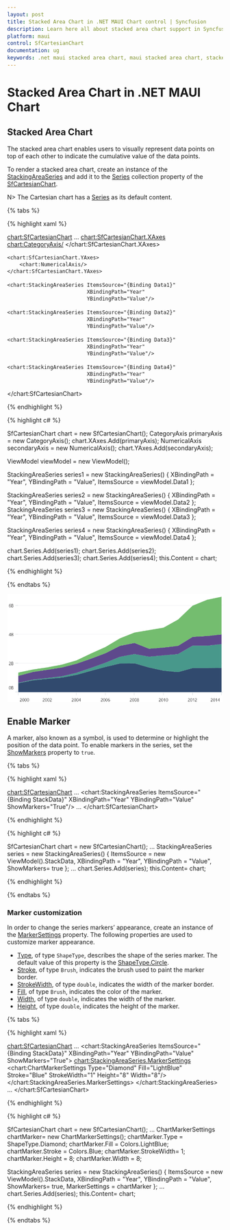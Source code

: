 ```yaml
---
layout: post
title: Stacked Area Chart in .NET MAUI Chart control | Syncfusion
description: Learn here all about stacked area chart support in Syncfusion .NET MAUI Chart (SfCartesianChart) control.
platform: maui
control: SfCartesianChart
documentation: ug
keywords: .net maui stacked area chart, maui stacked area chart, stacked area chart customization .net maui, syncfusion maui stacked area chart, cartesian stacked area chart maui, .net maui chart stacked area visualization, .net maui cumulative area chart.
---
```


# Stacked Area Chart in .NET MAUI Chart

## Stacked Area Chart

The stacked area chart enables users to visually represent data points on top of each other to indicate the cumulative value of the data points.

To render a stacked area chart, create an instance of the [StackingAreaSeries](https://help.syncfusion.com/cr/maui/Syncfusion.Maui.Charts.StackingAreaSeries.html) and add it to the [Series](https://help.syncfusion.com/cr/maui/Syncfusion.Maui.Charts.SfCartesianChart.html#Syncfusion_Maui_Charts_SfCartesianChart_Series) collection property of the [SfCartesianChart](https://help.syncfusion.com/cr/maui/Syncfusion.Maui.Charts.SfCartesianChart.html).

N> The Cartesian chart has a [Series](https://help.syncfusion.com/cr/maui/Syncfusion.Maui.Charts.SfCartesianChart.html#Syncfusion_Maui_Charts_SfCartesianChart_Series) as its default content.

{% tabs %}

{% highlight xaml %}

<chart:SfCartesianChart>
    ...
    <chart:SfCartesianChart.XAxes>
        <chart:CategoryAxis/>
    </chart:SfCartesianChart.XAxes>

    <chart:SfCartesianChart.YAxes>
        <chart:NumericalAxis/>
    </chart:SfCartesianChart.YAxes>

    <chart:StackingAreaSeries ItemsSource="{Binding Data1}"
                              XBindingPath="Year"
                              YBindingPath="Value"/>        

    <chart:StackingAreaSeries ItemsSource="{Binding Data2}"
                              XBindingPath="Year"
                              YBindingPath="Value"/>         

    <chart:StackingAreaSeries ItemsSource="{Binding Data3}"
                              XBindingPath="Year"
                              YBindingPath="Value"/>         

    <chart:StackingAreaSeries ItemsSource="{Binding Data4}"
                              XBindingPath="Year"
                              YBindingPath="Value"/>         
</chart:SfCartesianChart>


{% endhighlight %}

{% highlight c# %}

SfCartesianChart chart = new SfCartesianChart();
CategoryAxis primaryAxis = new CategoryAxis();
chart.XAxes.Add(primaryAxis);
NumericalAxis secondaryAxis = new NumericalAxis();
chart.YAxes.Add(secondaryAxis);

ViewModel viewModel = new ViewModel();

StackingAreaSeries series1 = new  StackingAreaSeries()
{
    XBindingPath = "Year",
    YBindingPath = "Value",
    ItemsSource = viewModel.Data1
};

StackingAreaSeries series2 = new StackingAreaSeries()
{
    XBindingPath = "Year",
    YBindingPath = "Value",
    ItemsSource = viewModel.Data2
};
StackingAreaSeries series3 = new StackingAreaSeries()
{
    XBindingPath = "Year",
    YBindingPath = "Value",
    ItemsSource = viewModel.Data3
};

StackingAreaSeries series4 = new StackingAreaSeries()
{
    XBindingPath = "Year",
    YBindingPath = "Value",
    ItemsSource = viewModel.Data4
};

chart.Series.Add(series1);
chart.Series.Add(series2);     
chart.Series.Add(series3); 
chart.Series.Add(series4); 
this.Content = chart;

{% endhighlight %}

{% endtabs %}

![Stacking Area Chart in .NET MAUI Cartesian Charts.](chart-types-images\net-maui-cartesian-charts-stacked-area-chart.png)

## Enable Marker

A marker, also known as a symbol, is used to determine or highlight the position of the data point. To enable markers in the series, set the [ShowMarkers](https://help.syncfusion.com/cr/maui/Syncfusion.Maui.Charts.StackingAreaSeries.html#Syncfusion_Maui_Charts_StackingAreaSeries_ShowMarkers) property to `true`.

{% tabs %}

{% highlight xaml %}

<chart:SfCartesianChart>
    ...
    <chart:StackingAreaSeries ItemsSource="{Binding StackData}"
                              XBindingPath="Year"
                              YBindingPath="Value"
                              ShowMarkers="True"/>
    ...
</chart:SfCartesianChart>

{% endhighlight %}

{% highlight c# %}

SfCartesianChart chart = new SfCartesianChart();
...
StackingAreaSeries series = new StackingAreaSeries()
{
    ItemsSource = new ViewModel().StackData,
    XBindingPath = "Year",
    YBindingPath = "Value",
    ShowMarkers= true
};
...
chart.Series.Add(series);
this.Content= chart;

{% endhighlight %}

{% endtabs %}

### Marker customization

In order to change the series markers’ appearance, create an instance of the [MarkerSettings](https://help.syncfusion.com/cr/maui/Syncfusion.Maui.Charts.StackingAreaSeries.html#Syncfusion_Maui_Charts_StackingAreaSeries_MarkerSettings) property. The following properties are used to customize marker appearance.

* [Type](https://help.syncfusion.com/cr/maui/Syncfusion.Maui.Charts.ChartMarkerSettings.html#Syncfusion_Maui_Charts_ChartMarkerSettings_Type), of type `ShapeType`, describes the shape of the series marker. The default value of this property is the [ShapeType.Circle](https://help.syncfusion.com/cr/maui/Syncfusion.Maui.Charts.ShapeType.html#Syncfusion_Maui_Charts_ShapeType_Circle).
* [Stroke](https://help.syncfusion.com/cr/maui/Syncfusion.Maui.Charts.ChartMarkerSettings.html#Syncfusion_Maui_Charts_ChartMarkerSettings_Stroke), of type `Brush`, indicates the brush used to paint the marker border.
* [StrokeWidth](https://help.syncfusion.com/cr/maui/Syncfusion.Maui.Charts.ChartMarkerSettings.html#Syncfusion_Maui_Charts_ChartMarkerSettings_StrokeWidth), of type `double`, indicates the width of the marker border.
* [Fill](https://help.syncfusion.com/cr/maui/Syncfusion.Maui.Charts.ChartMarkerSettings.html#Syncfusion_Maui_Charts_ChartMarkerSettings_Fill), of type `Brush`, indicates the color of the marker.
* [Width](https://help.syncfusion.com/cr/maui/Syncfusion.Maui.Charts.ChartMarkerSettings.html#Syncfusion_Maui_Charts_ChartMarkerSettings_Width), of type `double`, indicates the width of the marker.
* [Height](https://help.syncfusion.com/cr/maui/Syncfusion.Maui.Charts.ChartMarkerSettings.html#Syncfusion_Maui_Charts_ChartMarkerSettings_Height), of type `double`, indicates the height of the marker.

{% tabs %}

{% highlight xaml %}

<chart:SfCartesianChart>
    ...
    <chart:StackingAreaSeries ItemsSource="{Binding StackData}"
                              XBindingPath="Year"
                              YBindingPath="Value"
                              ShowMarkers="True">
        <chart:StackingAreaSeries.MarkerSettings>
            <chart:ChartMarkerSettings Type="Diamond"
                                       Fill="LightBlue"
                                       Stroke="Blue"
                                       StrokeWidth="1"
                                       Height="8"
                                       Width="8"/>
        </chart:StackingAreaSeries.MarkerSettings>
    </chart:StackingAreaSeries>
    ...
</chart:SfCartesianChart>

{% endhighlight %}

{% highlight c# %}

SfCartesianChart chart = new SfCartesianChart();
...
ChartMarkerSettings chartMarker= new ChartMarkerSettings();
chartMarker.Type = ShapeType.Diamond;
chartMarker.Fill = Colors.LightBlue;
chartMarker.Stroke = Colors.Blue;
chartMarker.StrokeWidth= 1;
chartMarker.Height = 8;
chartMarker.Width = 8;

StackingAreaSeries series = new StackingAreaSeries()
{
    ItemsSource = new ViewModel().StackData,
    XBindingPath = "Year",
    YBindingPath = "Value",
    ShowMarkers= true,
    MarkerSettings = chartMarker
};
...
chart.Series.Add(series);
this.Content= chart;

{% endhighlight %}

{% endtabs %}
